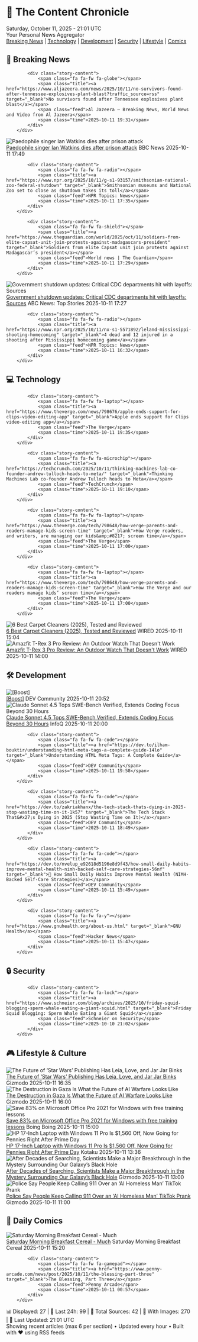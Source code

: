 <!-- Processing 54 RSS feeds at 2025-10-11 21:01:30 UTC -->
<!-- Processing: XKCD -->
<!-- Processing: Poorly Drawn Lines -->
<!-- Processing: Girl Genius -->
<!-- Processing: Dinosaur Comics -->
<!-- Processing: CNN Top Stories -->
<!-- Processing: CNN Breaking News -->
<!-- Processing: BBC World News -->
<!-- Processing: Al Jazeera Breaking News -->
<!-- Processing: NPR News -->
<!-- Processing: CBC News -->
<!-- Error processing https://rss.cbc.ca/lineup/topstories.xml: The read operation timed out -->
<!-- Processing: Reuters Top News -->
<!-- Processing: Reuters World News -->
<!-- Processing: Associated Press Breaking -->
<!-- Processing: ABC News Breaking -->
<!-- Processing: Guardian World News -->
<!-- Processing: The Verge -->
<!-- Processing: Ars Technica -->
<!-- Processing: WIRED -->
<!-- Processing: Hacker News -->
<!-- Processing: Dev.to -->
<!-- Processing: StackOverflow Blog -->
<!-- Processing: OMG! Ubuntu -->
<!-- Processing: DistroWatch -->
<!-- Processing: Ubuntu Blog -->
<!-- Processing: GitHub Blog -->
<!-- Processing: Coding Horror -->
<!-- Processing: Kotaku -->
<!-- Processing: Schneier on Security -->
<!-- Generated 1 new posts out of 28 feeds processed -->
<div class="newspaper-header">
    <h1 class="newspaper-title">📰 The Content Chronicle</h1>
    <div class="newspaper-date">Saturday, October 11, 2025 - 21:01 UTC</div>
    <div class="newspaper-subtitle">Your Personal News Aggregator</div>
</div>

<div class="newspaper-nav">
    <a href="#breaking">Breaking News</a> |
    <a href="#tech">Technology</a> |
    <a href="#dev">Development</a> |
    <a href="#security">Security</a> |
    <a href="#lifestyle">Lifestyle</a> |
    <a href="#webcomics">Comics</a>
</div>

<div class="news-section breaking-news" id="breaking">
<h2 class="section-header">🚨 Breaking News</h2>
<div class="stories-container">
<div class="story">
            
            <div class="story-content">
                <span class="fa fa-fw fa-globe"></span>
                <span class="title"><a href="https://www.aljazeera.com/news/2025/10/11/no-survivors-found-after-tennessee-explosives-plant-blast?traffic_source=rss" target="_blank">No survivors found after Tennessee explosives plant blast</a></span>
                <span class="feed">Al Jazeera – Breaking News, World News and Video from Al Jazeera</span>
                <span class="time">2025-10-11 19:31</span>
            </div>
        </div>
<div class="story">
            <img src="https://ichef.bbci.co.uk/ace/standard/240/cpsprodpb/dd93/live/cff02cb0-a6c4-11f0-92db-77261a15b9d2.jpg" alt="Paedophile singer Ian Watkins dies after prison attack" class="story-image" loading="lazy" onerror="this.style.display='none'">
            <div class="story-content">
                <span class="fa fa-fw fa-flag"></span>
                <span class="title"><a href="https://www.bbc.com/news/articles/cm2d2me0eljo?at_medium=RSS&at_campaign=rss" target="_blank">Paedophile singer Ian Watkins dies after prison attack</a></span>
                <span class="feed">BBC News</span>
                <span class="time">2025-10-11 17:49</span>
            </div>
        </div>
<div class="story">
            
            <div class="story-content">
                <span class="fa fa-fw fa-radio"></span>
                <span class="title"><a href="https://www.npr.org/2025/10/11/g-s1-93157/smithsonian-national-zoo-federal-shutdown" target="_blank">Smithsonian museums and National Zoo set to close as shutdown takes its toll</a></span>
                <span class="feed">NPR Topics: News</span>
                <span class="time">2025-10-11 17:35</span>
            </div>
        </div>
<div class="story">
            
            <div class="story-content">
                <span class="fa fa-fw fa-shield"></span>
                <span class="title"><a href="https://www.theguardian.com/world/2025/oct/11/soldiers-from-elite-capsat-unit-join-protests-against-madagascars-president" target="_blank">Soldiers from elite Capsat unit join protests against Madagascar’s president</a></span>
                <span class="feed">World news | The Guardian</span>
                <span class="time">2025-10-11 17:29</span>
            </div>
        </div>
<div class="story">
            <img src="https://s.abcnews.com/images/Health/cdc-hq-atlanta-georgia-file-reuters-200_hpMain_20200921-090038_2_4x3t_384.jpg" alt="Government shutdown updates: Critical CDC departments hit with layoffs: Sources" class="story-image" loading="lazy" onerror="this.style.display='none'">
            <div class="story-content">
                <span class="fa fa-fw fa-tv"></span>
                <span class="title"><a href="https://abcnews.go.com/Politics/live-updates/government-shutdown-live-updates/?id=126242587" target="_blank">Government shutdown updates: Critical CDC departments hit with layoffs: Sources</a></span>
                <span class="feed">ABC News: Top Stories</span>
                <span class="time">2025-10-11 17:27</span>
            </div>
        </div>
<div class="story">
            
            <div class="story-content">
                <span class="fa fa-fw fa-radio"></span>
                <span class="title"><a href="https://www.npr.org/2025/10/11/nx-s1-5571892/leland-mississippi-shooting-homecoming" target="_blank">4 dead and 12 injured in a shooting after Mississippi homecoming game</a></span>
                <span class="feed">NPR Topics: News</span>
                <span class="time">2025-10-11 16:32</span>
            </div>
        </div>
</div>
</div>
<div class="news-section tech-news" id="tech">
<h2 class="section-header">💻 Technology</h2>
<div class="stories-container">
<div class="story">
            
            <div class="story-content">
                <span class="fa fa-fw fa-laptop"></span>
                <span class="title"><a href="https://www.theverge.com/news/798676/apple-ends-support-for-clips-video-editing-app" target="_blank">Apple ends support for Clips video-editing app</a></span>
                <span class="feed">The Verge</span>
                <span class="time">2025-10-11 19:35</span>
            </div>
        </div>
<div class="story">
            
            <div class="story-content">
                <span class="fa fa-fw fa-microchip"></span>
                <span class="title"><a href="https://techcrunch.com/2025/10/11/thinking-machines-lab-co-founder-andrew-tulloch-heads-to-meta/" target="_blank">Thinking Machines Lab co-founder Andrew Tulloch heads to Meta</a></span>
                <span class="feed">TechCrunch</span>
                <span class="time">2025-10-11 19:10</span>
            </div>
        </div>
<div class="story">
            
            <div class="story-content">
                <span class="fa fa-fw fa-laptop"></span>
                <span class="title"><a href="https://www.theverge.com/tech/798648/how-verge-parents-and-readers-manage-kids-screen-time" target="_blank">How Verge readers, and writers, are managing our kids&amp;#8217; screen time</a></span>
                <span class="feed">The Verge</span>
                <span class="time">2025-10-11 17:00</span>
            </div>
        </div>
<div class="story">
            
            <div class="story-content">
                <span class="fa fa-fw fa-laptop"></span>
                <span class="title"><a href="https://www.theverge.com/tech/798648/how-verge-parents-and-readers-manage-kids-screen-time" target="_blank">How The Verge and our readers manage kids’ screen time</a></span>
                <span class="feed">The Verge</span>
                <span class="time">2025-10-11 17:00</span>
            </div>
        </div>
<div class="story">
            <img src="https://media.wired.com/photos/68e9b87ec0302e94e78e3629/master/pass/Update-%20The%20Best%20Carpet%20Cleaners.png" alt="6 Best Carpet Cleaners (2025), Tested and Reviewed" class="story-image" loading="lazy" onerror="this.style.display='none'">
            <div class="story-content">
                <span class="fa fa-fw fa-bolt"></span>
                <span class="title"><a href="https://www.wired.com/gallery/best-carpet-cleaner/" target="_blank">6 Best Carpet Cleaners (2025), Tested and Reviewed</a></span>
                <span class="feed">WIRED</span>
                <span class="time">2025-10-11 15:04</span>
            </div>
        </div>
<div class="story">
            <img src="https://media.wired.com/photos/68e99cf09d25ef2d2c8e8f80/master/pass/Amazfit_TRex3Pro.jpg" alt="Amazfit T-Rex 3 Pro Review: An Outdoor Watch That Doesn&#x27;t Work" class="story-image" loading="lazy" onerror="this.style.display='none'">
            <div class="story-content">
                <span class="fa fa-fw fa-bolt"></span>
                <span class="title"><a href="https://www.wired.com/review/amazfit-t-rex-3-pro/" target="_blank">Amazfit T-Rex 3 Pro Review: An Outdoor Watch That Doesn&#x27;t Work</a></span>
                <span class="feed">WIRED</span>
                <span class="time">2025-10-11 14:00</span>
            </div>
        </div>
</div>
</div>
<div class="news-section dev-news" id="dev">
<h2 class="section-header">🛠️ Development</h2>
<div class="stories-container">
<div class="story">
            <img src="https://media2.dev.to/dynamic/image/width=800%2Cheight=%2Cfit=scale-down%2Cgravity=auto%2Cformat=auto/https%3A%2F%2Fdev-to-uploads.s3.amazonaws.com%2Fuploads%2Fuser%2Fprofile_image%2F18254%2Fc3e65d32-bfe2-48ed-93b3-f2caf9c60dd7.png" alt="[Boost]" class="story-image" loading="lazy" onerror="this.style.display='none'">
            <div class="story-content">
                <span class="fa fa-fw fa-code"></span>
                <span class="title"><a href="https://dev.to/fmerian/-n16" target="_blank">[Boost]</a></span>
                <span class="feed">DEV Community</span>
                <span class="time">2025-10-11 20:52</span>
            </div>
        </div>
<div class="story">
            <img src="https://res.infoq.com/news/2025/10/claude-sonnet-4-5/en/headerimage/GettyImages-832282452-1760155937421.jpeg" alt="Claude Sonnet 4.5 Tops SWE-Bench Verified, Extends Coding Focus Beyond 30 Hours" class="story-image" loading="lazy" onerror="this.style.display='none'">
            <div class="story-content">
                <span class="fa fa-fw fa-info-circle"></span>
                <span class="title"><a href="https://www.infoq.com/news/2025/10/claude-sonnet-4-5/?utm_campaign=infoq_content&utm_source=infoq&utm_medium=feed&utm_term=global" target="_blank">Claude Sonnet 4.5 Tops SWE-Bench Verified, Extends Coding Focus Beyond 30 Hours</a></span>
                <span class="feed">InfoQ</span>
                <span class="time">2025-10-11 20:00</span>
            </div>
        </div>
<div class="story">
            
            <div class="story-content">
                <span class="fa fa-fw fa-code"></span>
                <span class="title"><a href="https://dev.to/ilham-bouktir/understanding-html-meta-tags-a-complete-guide-14lo" target="_blank">Understanding HTML Meta Tags: A Complete Guide</a></span>
                <span class="feed">DEV Community</span>
                <span class="time">2025-10-11 19:58</span>
            </div>
        </div>
<div class="story">
            
            <div class="story-content">
                <span class="fa fa-fw fa-code"></span>
                <span class="title"><a href="https://dev.to/zakriakhanx/the-tech-stack-thats-dying-in-2025-stop-wasting-time-on-it-1k57" target="_blank">The Tech Stack That&#x27;s Dying in 2025 (Stop Wasting Time on It)</a></span>
                <span class="feed">DEV Community</span>
                <span class="time">2025-10-11 18:49</span>
            </div>
        </div>
<div class="story">
            
            <div class="story-content">
                <span class="fa fa-fw fa-code"></span>
                <span class="title"><a href="https://dev.to/nvelup_e92618d5196e8d9f43/how-small-daily-habits-improve-mental-health-nimh-backed-self-care-strategies-56nf" target="_blank">🧠 How Small Daily Habits Improve Mental Health (NIMH-Backed Self-Care Strategies)</a></span>
                <span class="feed">DEV Community</span>
                <span class="time">2025-10-11 15:49</span>
            </div>
        </div>
<div class="story">
            
            <div class="story-content">
                <span class="fa fa-fw fa-y"></span>
                <span class="title"><a href="https://www.gnuhealth.org/about-us.html" target="_blank">GNU Health</a></span>
                <span class="feed">Hacker News</span>
                <span class="time">2025-10-11 15:47</span>
            </div>
        </div>
</div>
</div>
<div class="news-section security-news" id="security">
<h2 class="section-header">🔒 Security</h2>
<div class="stories-container">
<div class="story">
            
            <div class="story-content">
                <span class="fa fa-fw fa-lock"></span>
                <span class="title"><a href="https://www.schneier.com/blog/archives/2025/10/friday-squid-blogging-sperm-whale-eating-a-giant-squid.html" target="_blank">Friday Squid Blogging: Sperm Whale Eating a Giant Squid</a></span>
                <span class="feed">Schneier on Security</span>
                <span class="time">2025-10-10 21:02</span>
            </div>
        </div>
</div>
</div>
<div class="news-section lifestyle-news" id="lifestyle">
<h2 class="section-header">🎮 Lifestyle & Culture</h2>
<div class="stories-container">
<div class="story">
            <img src="https://gizmodo.com/app/uploads/2025/10/nycc-2025-star-wars-books-comics-leia-rey-jar-jar-1280x853.jpg" alt="The Future of ‘Star Wars’ Publishing Has Leia, Love, and Jar Jar Binks" class="story-image" loading="lazy" onerror="this.style.display='none'">
            <div class="story-content">
                <span class="fa fa-fw fa-computer"></span>
                <span class="title"><a href="https://gizmodo.com/nycc-2025-star-wars-books-comics-rey-leia-jar-jar-binks-2000671247" target="_blank">The Future of ‘Star Wars’ Publishing Has Leia, Love, and Jar Jar Binks</a></span>
                <span class="feed">Gizmodo</span>
                <span class="time">2025-10-11 16:35</span>
            </div>
        </div>
<div class="story">
            <img src="https://gizmodo.com/app/uploads/2025/10/shutterstock_2402350653-1-1280x853.jpg" alt="The Destruction in Gaza Is What the Future of AI Warfare Looks Like" class="story-image" loading="lazy" onerror="this.style.display='none'">
            <div class="story-content">
                <span class="fa fa-fw fa-computer"></span>
                <span class="title"><a href="https://gizmodo.com/the-destruction-in-gaza-is-what-the-future-of-ai-warfare-looks-like-2000669559" target="_blank">The Destruction in Gaza Is What the Future of AI Warfare Looks Like</a></span>
                <span class="feed">Gizmodo</span>
                <span class="time">2025-10-11 16:00</span>
            </div>
        </div>
<div class="story">
            <img src="https://i0.wp.com/boingboing.net/wp-content/uploads/2025/10/Microsoft-Office-Pro-2021-for-Windows.jpg?fit=1200%2C800&amp;quality=60&amp;ssl=1" alt="Save 83% on Microsoft Office Pro 2021 for Windows with free training lessons" class="story-image" loading="lazy" onerror="this.style.display='none'">
            <div class="story-content">
                <span class="fa fa-fw fa-arrow-right"></span>
                <span class="title"><a href="https://boingboing.net/2025/10/11/save-83-on-microsoft-office-pro-2021-for-windows-with-free-training-lessons.html" target="_blank">Save 83% on Microsoft Office Pro 2021 for Windows with free training lessons</a></span>
                <span class="feed">Boing Boing</span>
                <span class="time">2025-10-11 15:00</span>
            </div>
        </div>
<div class="story">
            <img src="https://kotaku.com/app/uploads/2025/10/hp-17-laptop-access-1280x853.jpg" alt="HP 17-Inch Laptop with Windows 11 Pro Is $1,560 Off, Now Going for Pennies Right After Prime Day" class="story-image" loading="lazy" onerror="this.style.display='none'">
            <div class="story-content">
                <span class="fa fa-fw fa-gamepad"></span>
                <span class="title"><a href="https://kotaku.com/hp-17-inch-laptop-with-windows-11-pro-is-1560-off-now-going-for-pennies-right-after-prime-day-2000634417" target="_blank">HP 17-Inch Laptop with Windows 11 Pro Is $1,560 Off, Now Going for Pennies Right After Prime Day</a></span>
                <span class="feed">Kotaku</span>
                <span class="time">2025-10-11 13:36</span>
            </div>
        </div>
<div class="story">
            <img src="https://gizmodo.com/app/uploads/2025/10/Sagittarius-A-winds-1280x853.jpg" alt="After Decades of Searching, Scientists Make a Major Breakthrough in the Mystery Surrounding Our Galaxy’s Black Hole" class="story-image" loading="lazy" onerror="this.style.display='none'">
            <div class="story-content">
                <span class="fa fa-fw fa-computer"></span>
                <span class="title"><a href="https://gizmodo.com/scientists-find-evidence-missing-wind-milky-way-black-hole-sagittarius-2000669979" target="_blank">After Decades of Searching, Scientists Make a Major Breakthrough in the Mystery Surrounding Our Galaxy’s Black Hole</a></span>
                <span class="feed">Gizmodo</span>
                <span class="time">2025-10-11 13:00</span>
            </div>
        </div>
<div class="story">
            <img src="https://gizmodo.com/app/uploads/2025/10/Screenshot-2025-10-10-at-1.25.28 PM-1280x853.jpg" alt="Police Say People Keep Calling 911 Over an ‘AI Homeless Man’ TikTok Prank" class="story-image" loading="lazy" onerror="this.style.display='none'">
            <div class="story-content">
                <span class="fa fa-fw fa-computer"></span>
                <span class="title"><a href="https://gizmodo.com/police-say-people-keep-calling-911-over-an-ai-homeless-man-tiktok-prank-2000671130" target="_blank">Police Say People Keep Calling 911 Over an ‘AI Homeless Man’ TikTok Prank</a></span>
                <span class="feed">Gizmodo</span>
                <span class="time">2025-10-11 11:00</span>
            </div>
        </div>
</div>
</div>
<div class="news-section webcomics-section" id="webcomics">
<h2 class="section-header">🎨 Daily Comics</h2>
<div class="stories-container">
<div class="story">
            <img src="https://www.smbc-comics.com/comics/1760073146-20251011.png" alt="Saturday Morning Breakfast Cereal - Much" class="story-image" loading="lazy" onerror="this.style.display='none'">
            <div class="story-content">
                <span class="fa fa-fw fa-smile"></span>
                <span class="title"><a href="https://www.smbc-comics.com/comic/much" target="_blank">Saturday Morning Breakfast Cereal - Much</a></span>
                <span class="feed">Saturday Morning Breakfast Cereal</span>
                <span class="time">2025-10-11 15:20</span>
            </div>
        </div>
<div class="story">
            
            <div class="story-content">
                <span class="fa fa-fw fa-gamepad"></span>
                <span class="title"><a href="https://www.penny-arcade.com/news/post/2025/10/11/the-blessing-part-three" target="_blank">The Blessing, Part Three</a></span>
                <span class="feed">Penny Arcade</span>
                <span class="time">2025-10-11 00:57</span>
            </div>
        </div>
</div>
</div>

<div class="newspaper-footer">
    <div class="stats">
        📊 Displayed: 27 | 📅 Last 24h: 99 | 📡 Total Sources: 42 | 📸 With Images: 270 |
        🔄 Last Updated: 21:01 UTC
    </div>
    <div class="footer-note">
        Showing recent articles (max 6 per section) • Updated every hour • Built with ❤️ using RSS feeds
    </div>
</div>
